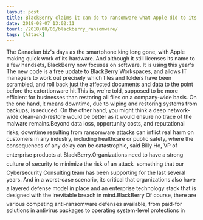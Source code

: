 ```yaml
---
layout: post
title: BlackBerry claims it can do to ransomware what Apple did to its phones
date: 2018-08-07 13:02:11
tourl: /2018/08/06/blackberry_ransomware/
tags: [Attack]
---
```

The Canadian biz's days as the smartphone king long gone, with Apple making quick work of its hardware. And although it still licenses its name to a few handsets, BlackBerry now focuses on software. It is using this year's The new code is a free update to BlackBerry Workspaces, and allows IT managers to work out precisely which files and folders have been scrambled, and roll back just the affected documents and data to the point before the extortionware hit.This is, we're told, supposed to be more efficient for businesses than restoring all files on a company-wide basis. On the one hand, it means downtime, due to wiping and restoring systems from backups, is reduced. On the other hand, you might think a deep network-wide clean-and-restore would be better as it would ensure no trace of the malware remains.Beyond data loss, opportunity costs, and reputational risks, downtime resulting from ransomware attacks can inflict real harm on customers in any industry, including healthcare or public safety, where the consequences of any delay can be catastrophic, said Billy Ho, VP of enterprise products at BlackBerry.Organizations need to have a strong culture of security to minimize the risk of an attack  something that our Cybersecurity Consulting team has been supporting for the last several years. And in a worst-case scenario, its critical that organizations also have a layered defense model in place and an enterprise technology stack that is designed with the inevitable breach in mind.BlackBerry Of course, there are various competing anti-ransomware defenses available, from paid-for solutions in antivirus packages to operating system-level protections in 